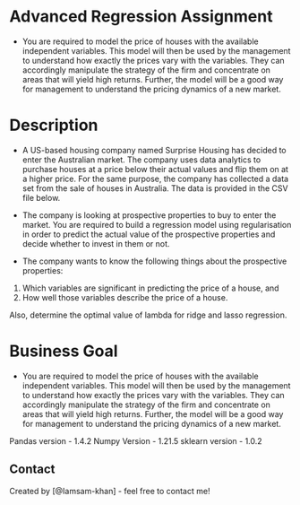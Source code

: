# Advanced Regression Assignment
- You are required to model the price of houses with the available independent variables. This model will then be used by the management to understand how exactly the prices vary with the variables. They can accordingly manipulate the strategy of the firm and concentrate on areas that will yield high returns. Further, the model will be a good way for management to understand the pricing dynamics of a new market.

# Description
- A US-based housing company named Surprise Housing has decided to enter the Australian market. The company uses data analytics to purchase houses at a price below their actual values and flip them on at a higher price. For the same purpose, the company has collected a data set from the sale of houses in Australia. The data is provided in the CSV file below.

- The company is looking at prospective properties to buy to enter the market. You are required to build a regression model using regularisation in order to predict the actual value of the prospective properties and decide whether to invest in them or not.

- The company wants to know the following things about the prospective properties:

1. Which variables are significant in predicting the price of a house, and
2. How well those variables describe the price of a house.

Also, determine the optimal value of lambda for ridge and lasso regression.

# Business Goal
- You are required to model the price of houses with the available independent variables. This model will then be used by the management to understand how exactly the prices vary with the variables. They can accordingly manipulate the strategy of the firm and concentrate on areas that will yield high returns. Further, the model will be a good way for management to understand the pricing dynamics of a new market.


<!-- As the libraries versions keep on changing, it is recommended to mention the version of library used in this project -->
Pandas version - 1.4.2
Numpy Version - 1.21.5
sklearn version - 1.0.2

## Contact
Created by [@Iamsam-khan] - feel free to contact me!

